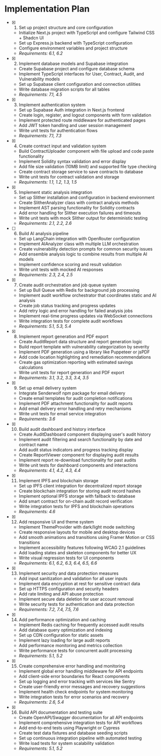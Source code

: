 # Implementation Plan

- [x] 1. Set up project structure and core configuration

  - Initialize Next.js project with TypeScript and configure Tailwind CSS + Shadcn UI
  - Set up Express.js backend with TypeScript configuration
  - Configure environment variables and project structure
  - _Requirements: 6.1, 6.2_

- [x] 2. Implement database models and Supabase integration

  - Create Supabase project and configure database schema
  - Implement TypeScript interfaces for User, Contract, Audit, and Vulnerability models
  - Set up Supabase client configuration and connection utilities
  - Write database migration scripts for all tables
  - _Requirements: 7.1, 4.5_

- [x] 3. Implement authentication system

  - Set up Supabase Auth integration in Next.js frontend
  - Create login, register, and logout components with form validation
  - Implement protected route middleware for authenticated pages
  - Add JWT token handling and user session management
  - Write unit tests for authentication flows
  - _Requirements: 7.1, 7.3_

- [x] 4. Create contract input and validation system

  - Build ContractUploader component with file upload and code paste functionality
  - Implement Solidity syntax validation and error display
  - Add file size validation (10MB limit) and supported file type checking
  - Create contract storage service to save contracts to database
  - Write unit tests for contract validation and storage
  - _Requirements: 1.1, 1.2, 1.3, 1.5_

- [x] 5. Implement static analysis integration

  - Set up Slither installation and configuration in backend environment
  - Create SlitherAnalyzer class with contract analysis methods
  - Implement AST parsing functionality for Solidity contracts
  - Add error handling for Slither execution failures and timeouts
  - Write unit tests with mock Slither output for deterministic testing
  - _Requirements: 2.1, 2.2, 2.6_

- [ ] 6. Build AI analysis pipeline

  - Set up LangChain integration with OpenRouter configuration
  - Implement AIAnalyzer class with multiple LLM orchestration
  - Create vulnerability detection prompts for common security issues
  - Add ensemble analysis logic to combine results from multiple AI models
  - Implement confidence scoring and result validation
  - Write unit tests with mocked AI responses
  - _Requirements: 2.3, 2.4, 2.5_

- [x] 7. Create audit orchestration and job queue system

  - Set up Bull Queue with Redis for background job processing
  - Implement audit workflow orchestrator that coordinates static and AI analysis
  - Create job status tracking and progress updates
  - Add retry logic and error handling for failed analysis jobs
  - Implement real-time progress updates via WebSocket connections
  - Write integration tests for complete audit workflows
  - _Requirements: 5.1, 5.3, 5.4_

- [x] 8. Implement report generation and PDF export

  - Create AuditReport data structure and report generation logic
  - Build report template with vulnerability categorization by severity
  - Implement PDF generation using a library like Puppeteer or jsPDF
  - Add code location highlighting and remediation recommendations
  - Create gas optimization reporting with estimated savings calculations
  - Write unit tests for report generation and PDF export
  - _Requirements: 3.1, 3.2, 3.3, 3.4, 3.5_

- [x] 9. Set up email delivery system

  - Integrate Senderwolf npm package for email delivery
  - Create email templates for audit completion notifications
  - Implement PDF attachment functionality for audit reports
  - Add email delivery error handling and retry mechanisms
  - Write unit tests for email service integration
  - _Requirements: 3.6_

- [x] 10. Build audit dashboard and history interface

  - Create AuditDashboard component displaying user's audit history
  - Implement audit filtering and search functionality by date and contract name
  - Add audit status indicators and progress tracking display
  - Create ReportViewer component for displaying audit results
  - Implement report re-download functionality for past audits
  - Write unit tests for dashboard components and interactions
  - _Requirements: 4.1, 4.2, 4.3, 4.4_

- [x] 11. Implement IPFS and blockchain storage

  - Set up IPFS client integration for decentralized report storage
  - Create blockchain integration for storing audit record hashes
  - Implement optional IPFS storage with fallback to database
  - Add smart contract for on-chain audit record verification
  - Write integration tests for IPFS and blockchain operations
  - _Requirements: 4.6_

- [x] 12. Add responsive UI and theme system

  - Implement ThemeProvider with dark/light mode switching
  - Create responsive layouts for mobile and desktop devices
  - Add smooth animations and transitions using Framer Motion or CSS transitions
  - Implement accessibility features following WCAG 2.1 guidelines
  - Add loading states and skeleton components for better UX
  - Write visual regression tests for UI components
  - _Requirements: 6.1, 6.2, 6.3, 6.4, 6.5, 6.6_

- [x] 13. Implement security and data protection measures

  - Add input sanitization and validation for all user inputs
  - Implement data encryption at rest for sensitive contract data
  - Set up HTTPS configuration and security headers
  - Add rate limiting and API abuse protection
  - Implement secure data deletion for user account removal
  - Write security tests for authentication and data protection
  - _Requirements: 7.2, 7.4, 7.5, 7.6_

- [x] 14. Add performance optimization and caching

  - Implement Redis caching for frequently accessed audit results
  - Add database query optimization and indexing
  - Set up CDN configuration for static assets
  - Implement lazy loading for large audit reports
  - Add performance monitoring and metrics collection
  - Write performance tests for concurrent audit processing
  - _Requirements: 5.1, 5.2_

- [x] 15. Create comprehensive error handling and monitoring

  - Implement global error handling middleware for API endpoints
  - Add client-side error boundaries for React components
  - Set up logging and error tracking with services like Sentry
  - Create user-friendly error messages and recovery suggestions
  - Implement health check endpoints for system monitoring
  - Write integration tests for error scenarios and recovery
  - _Requirements: 2.6, 5.4_

- [x] 16. Build API documentation and testing suite

  - Create OpenAPI/Swagger documentation for all API endpoints
  - Implement comprehensive integration tests for API workflows
  - Add end-to-end tests using Playwright or Cypress
  - Create test data fixtures and database seeding scripts
  - Set up continuous integration pipeline with automated testing
  - Write load tests for system scalability validation
  - _Requirements: 5.1, 5.2_
